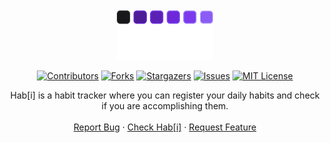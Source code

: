 <div id="top"></div>

<!-- PROJECT LOGO -->
<br />
<div align="center">
  <img src="web/src/assets/logo.svg" alt="Logo" height="80">
  
  <!-- PROJECT SHIELDS -->
  [![Contributors][contributors-shield]][contributors-url]
  [![Forks][forks-shield]][forks-url]
  [![Stargazers][stars-shield]][stars-url]
  [![Issues][issues-shield]][issues-url]
  [![MIT License][license-shield]][license-url]

  <p align="center">
    Hab[i] is a habit tracker where you can register your daily habits and check if you are accomplishing them.
    <br />
    <br />
    <a href="https://github.com/diogodeese/Habi/issues">Report Bug</a>
    ·
    <a href="">Check Hab[i]</a>
    ·
    <a href="https://github.com/diogodeese/Habi/issues">Request Feature</a>
  </p>
</div>


<!-- MARKDOWN LINKS & IMAGES -->
<!-- https://www.markdownguide.org/basic-syntax/#reference-style-links -->
[contributors-shield]: https://img.shields.io/github/contributors/diogodeese/Habi.svg?style=for-the-badge
[contributors-url]: https://github.com/diogodeese/Habi/graphs/contributors
[forks-shield]: https://img.shields.io/github/forks/diogodeese/Habi.svg?style=for-the-badge
[forks-url]: https://github.com/diogodeese/Habi/network/members
[stars-shield]: https://img.shields.io/github/stars/diogodeese/Habi.svg?style=for-the-badge
[stars-url]: https://github.com/diogodeese/Habi/stargazers
[issues-shield]: https://img.shields.io/github/issues/diogodeese/Habi.svg?style=for-the-badge
[issues-url]: https://github.com/diogodeese/Habi/issues
[license-shield]: https://img.shields.io/github/license/diogodeese/Habi.svg?style=for-the-badge
[license-url]: https://github.com/diogodeese/Habi/blob/main/LICENSE
